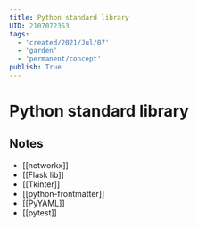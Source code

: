 ```yaml
---
title: Python standard library
UID: 2107072353
tags:
  - 'created/2021/Jul/07'
  - 'garden'
  - 'permanent/concept'
publish: True
---
```

# Python standard library

## Notes
- [[networkx]]
- [[Flask lib]]
- [[Tkinter]]
- [[python-frontmatter]]
- [[PyYAML]]
- [[pytest]]